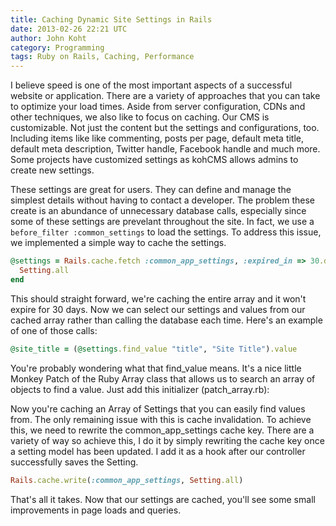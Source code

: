```yaml
---
title: Caching Dynamic Site Settings in Rails
date: 2013-02-26 22:21 UTC
author: John Koht
category: Programming
tags: Ruby on Rails, Caching, Performance
---
```


I believe speed is one of the most important aspects of a successful website or application. There are a variety of approaches that you can take to optimize your load times. Aside from server configuration, CDNs and other techniques, we also like to focus on caching. Our CMS is customizable. Not just the content but the settings and configurations, too. Including items like like commenting, posts per page, default meta title, default meta description, Twitter handle, Facebook handle and much more. Some projects have customized settings as kohCMS allows admins to create new settings.

These settings are great for users. They can define and manage the simplest details without having to contact a developer. The problem these create is an abundance of unnecessary database calls, especially since some of these settings are prevelant throughout the site. In fact, we use a `before_filter :common_settings` to load the settings. To address this issue, we implemented a simple way to cache the settings.

```ruby
@settings = Rails.cache.fetch :common_app_settings, :expired_in => 30.days do
  Setting.all
end
```

This should straight forward, we're caching the entire array and it won't expire for 30 days. Now we can select our settings and values from our cached array rather than calling the database each time. Here's an example of one of those calls:

```ruby
@site_title = (@settings.find_value "title", "Site Title").value
```

You're probably wondering what that find_value means. It's a nice little Monkey Patch of the Ruby Array class that allows us to search an array of objects to find a value. Just add this initializer (patch_array.rb):

Now you're caching an Array of Settings that you can easily find values from. The only remaining issue with this is cache invalidation. To achieve this, we need to rewrite the common_app_settings cache key. There are a variety of way so achieve this, I do it by simply rewriting the cache key once a setting model has been updated. I add it as a hook after our controller successfully saves the Setting.

```ruby
Rails.cache.write(:common_app_settings, Setting.all)
```

That's all it takes. Now that our settings are cached, you'll see some small improvements in page loads and queries.
